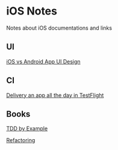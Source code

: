 # iOS Notes
Notes about iOS documentations and links

## UI

[iOS vs Android App UI Design](https://learnui.design/blog/ios-vs-android-app-ui-design-complete-guide.html)

## CI

[Delivery an app all the day in TestFlight](https://medium.com/ryfacto/https-medium-com-ryfacto-livrer-une-app-ios-tous-les-jours-des-le-premier-jour-2e6f3c9f2067)

## Books

[TDD by Example](https://www.amazon.fr/Test-Driven-Development-Kent-Beck/dp/0321146530)

[Refactoring](https://www.amazon.fr/dp/B07LCM8RG2/ref=dp-kindle-redirect?_encoding=UTF8&btkr=1)
